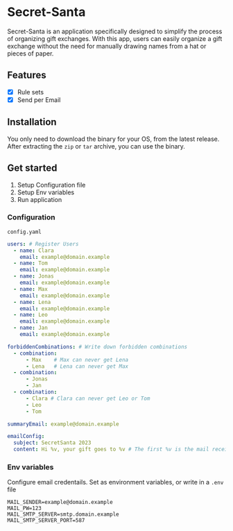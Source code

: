 # Secret-Santa

Secret-Santa is an application specifically designed to simplify the process of organizing gift exchanges. 
With this app, users can easily organize a gift exchange without the need for manually drawing names from a hat or pieces of paper.

## Features

 - [X] Rule sets
 - [X] Send per Email

## Installation

You only need to download the binary for your OS, from the latest release.
After extracting the ``zip`` or ``tar`` archive, you can use the binary.

## Get started

1. Setup Configuration file
2. Setup Env variables
3. Run application

### Configuration

`config.yaml`

```yaml
users: # Register Users
  - name: Clara
    email: example@domain.example
  - name: Tom
    email: example@domain.example
  - name: Jonas
    email: example@domain.example
  - name: Max
    email: example@domain.example
  - name: Lena
    email: example@domain.example
  - name: Leo
    email: example@domain.example
  - name: Jan
    email: example@domain.example

forbiddenCombinations: # Write down forbidden combinations
  - combination:
      - Max    # Max can never get Lena
      - Lena   # Lena can never get Max
  - combination:
      - Jonas
      - Jan
  - combination:
      - Clara # Clara can never get Leo or Tom
      - Leo
      - Tom

summaryEmail: example@domain.example

emailConfig:
  subject: SecretSanta 2023
  content: Hi %v, your gift goes to %v # The first %v is the mail receiver name and the second %v is the name where the gift goes to
```

### Env variables

Configure email credentails.
Set as environment variables, or write in a `.env` file

```env
MAIL_SENDER=example@domain.example
MAIL_PW=123
MAIL_SMTP_SERVER=smtp.domain.example
MAIL_SMTP_SERVER_PORT=587
```
